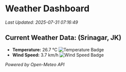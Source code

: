 
# Weather Dashboard

_Last Updated: 2025-07-31 07:16:49_

## Current Weather Data: (Srinagar, JK)
- **Temperature:** 26.7 °C ![Temperature Badge](https://img.shields.io/badge/Temperature-Medium%20Temp-green)
- **Wind Speed:** 3.7 km/h ![Wind Speed Badge](https://img.shields.io/badge/Wind%20Speed-Light%20Wind-blue)

*Powered by Open-Meteo API*
